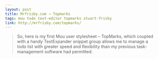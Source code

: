 ```yaml
---
layout: post
title: Mrfrisby.com → Topmarks
tags: mou todo text-editor topmarks stuart-frisby
link: http://mrfrisby.com/topmarks/
---
```


> So, here is my first Mou user stylesheet – TopMarks, which coupled with a handy TextExpander snippet group allows me to manage a todo list with greater speed and flexibility than my previous task-management software had permitted.
